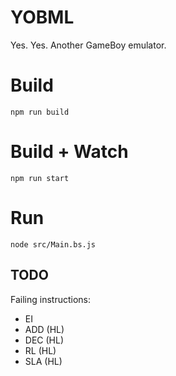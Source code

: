 # YOBML

Yes. Yes. Another GameBoy emulator.

# Build
```
npm run build
```

# Build + Watch

```
npm run start
```

# Run

```
node src/Main.bs.js
```

## TODO

Failing instructions:

* EI
* ADD (HL)
* DEC (HL)
* RL (HL)
* SLA (HL)
